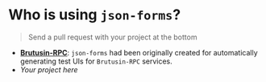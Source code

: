 # Who is using `json-forms`?

> Send a pull request with your project at the bottom

- **[Brutusin-RPC](http://demo.rpc.brutusin.org/rpc/repo/#http-services/rpc.http.schema)**: `json-forms` had been originally created for automatically generating test UIs for `Brutusin-RPC` services.
- *Your project here* 
